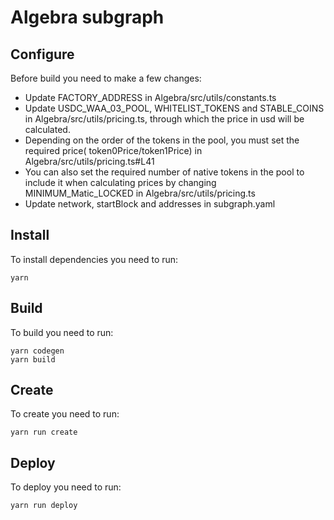 # Algebra subgraph

## Configure

Before build you need to make a few changes:

* Update FACTORY_ADDRESS in Algebra/src/utils/constants.ts
* Update USDC_WAA_03_POOL,  WHITELIST_TOKENS and STABLE_COINS in Algebra/src/utils/pricing.ts, through which the price in usd will be calculated.
* Depending on the order of the tokens in the pool, you must set the required price( token0Price/token1Price) in Algebra/src/utils/pricing.ts#L41
* You can also set the required number of native tokens in the pool to include it when calculating prices by changing MINIMUM_Matic_LOCKED in Algebra/src/utils/pricing.ts
* Update network, startBlock and addresses in subgraph.yaml

## Install

To install dependencies you need to run:
```
yarn
```
## Build

To build you need to run:
```
yarn codegen
yarn build
```

## Create

To create you need to run:
```
yarn run create
```

## Deploy

To deploy you need to run:
```
yarn run deploy
```
